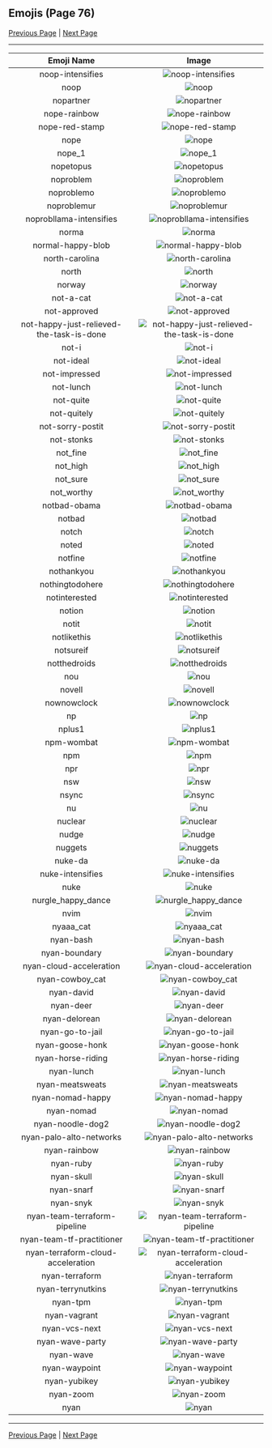 
## Emojis (Page 76)

[Previous Page](/docs/hc/page-n-0075.md)
  | [Next Page](/docs/hc/page-n-0077.md)

<hr />

|Emoji Name|Image|
| :-: | :-: |
|noop-intensifies| ![noop-intensifies](/emojis/hc/noop-intensifies.gif)|
|noop| ![noop](/emojis/hc/noop.png)|
|nopartner| ![nopartner](/emojis/hc/nopartner.png)|
|nope-rainbow| ![nope-rainbow](/emojis/hc/nope-rainbow.png)|
|nope-red-stamp| ![nope-red-stamp](/emojis/hc/nope-red-stamp.png)|
|nope| ![nope](/emojis/hc/nope.png)|
|nope_1| ![nope_1](/emojis/hc/nope_1.gif)|
|nopetopus| ![nopetopus](/emojis/hc/nopetopus.gif)|
|noproblem| ![noproblem](/emojis/hc/noproblem.jpg)|
|noproblemo| ![noproblemo](/emojis/hc/noproblemo.jpg)|
|noproblemur| ![noproblemur](/emojis/hc/noproblemur.png)|
|noprobllama-intensifies| ![noprobllama-intensifies](/emojis/hc/noprobllama-intensifies.gif)|
|norma| ![norma](/emojis/hc/norma.png)|
|normal-happy-blob| ![normal-happy-blob](/emojis/hc/normal-happy-blob.png)|
|north-carolina| ![north-carolina](/emojis/hc/north-carolina.png)|
|north| ![north](/emojis/hc/north.png)|
|norway| ![norway](/emojis/hc/norway.png)|
|not-a-cat| ![not-a-cat](/emojis/hc/not-a-cat.png)|
|not-approved| ![not-approved](/emojis/hc/not-approved.png)|
|not-happy-just-relieved-the-task-is-done| ![not-happy-just-relieved-the-task-is-done](/emojis/hc/not-happy-just-relieved-the-task-is-done.png)|
|not-i| ![not-i](/emojis/hc/not-i.png)|
|not-ideal| ![not-ideal](/emojis/hc/not-ideal.png)|
|not-impressed| ![not-impressed](/emojis/hc/not-impressed.png)|
|not-lunch| ![not-lunch](/emojis/hc/not-lunch.png)|
|not-quite| ![not-quite](/emojis/hc/not-quite.jpg)|
|not-quitely| ![not-quitely](/emojis/hc/not-quitely.jpg)|
|not-sorry-postit| ![not-sorry-postit](/emojis/hc/not-sorry-postit.png)|
|not-stonks| ![not-stonks](/emojis/hc/not-stonks.png)|
|not_fine| ![not_fine](/emojis/hc/not_fine.png)|
|not_high| ![not_high](/emojis/hc/not_high.png)|
|not_sure| ![not_sure](/emojis/hc/not_sure.jpg)|
|not_worthy| ![not_worthy](/emojis/hc/not_worthy.gif)|
|notbad-obama| ![notbad-obama](/emojis/hc/notbad-obama.jpg)|
|notbad| ![notbad](/emojis/hc/notbad.png)|
|notch| ![notch](/emojis/hc/notch.png)|
|noted| ![noted](/emojis/hc/noted.png)|
|notfine| ![notfine](/emojis/hc/notfine.png)|
|nothankyou| ![nothankyou](/emojis/hc/nothankyou.png)|
|nothingtodohere| ![nothingtodohere](/emojis/hc/nothingtodohere.png)|
|notinterested| ![notinterested](/emojis/hc/notinterested.gif)|
|notion| ![notion](/emojis/hc/notion.png)|
|notit| ![notit](/emojis/hc/notit.png)|
|notlikethis| ![notlikethis](/emojis/hc/notlikethis.png)|
|notsureif| ![notsureif](/emojis/hc/notsureif.png)|
|notthedroids| ![notthedroids](/emojis/hc/notthedroids.png)|
|nou| ![nou](/emojis/hc/nou.png)|
|novell| ![novell](/emojis/hc/novell.png)|
|nownowclock| ![nownowclock](/emojis/hc/nownowclock.png)|
|np| ![np](/emojis/hc/np.gif)|
|nplus1| ![nplus1](/emojis/hc/nplus1.png)|
|npm-wombat| ![npm-wombat](/emojis/hc/npm-wombat.png)|
|npm| ![npm](/emojis/hc/npm.png)|
|npr| ![npr](/emojis/hc/npr.png)|
|nsw| ![nsw](/emojis/hc/nsw.png)|
|nsync| ![nsync](/emojis/hc/nsync.jpg)|
|nu| ![nu](/emojis/hc/nu.gif)|
|nuclear| ![nuclear](/emojis/hc/nuclear.gif)|
|nudge| ![nudge](/emojis/hc/nudge.gif)|
|nuggets| ![nuggets](/emojis/hc/nuggets.png)|
|nuke-da| ![nuke-da](/emojis/hc/nuke-da.png)|
|nuke-intensifies| ![nuke-intensifies](/emojis/hc/nuke-intensifies.gif)|
|nuke| ![nuke](/emojis/hc/nuke.png)|
|nurgle_happy_dance| ![nurgle_happy_dance](/emojis/hc/nurgle_happy_dance.gif)|
|nvim| ![nvim](/emojis/hc/nvim.png)|
|nyaaa_cat| ![nyaaa_cat](/emojis/hc/nyaaa_cat.png)|
|nyan-bash| ![nyan-bash](/emojis/hc/nyan-bash.gif)|
|nyan-boundary| ![nyan-boundary](/emojis/hc/nyan-boundary.gif)|
|nyan-cloud-acceleration| ![nyan-cloud-acceleration](/emojis/hc/nyan-cloud-acceleration.gif)|
|nyan-cowboy_cat| ![nyan-cowboy_cat](/emojis/hc/nyan-cowboy_cat.gif)|
|nyan-david| ![nyan-david](/emojis/hc/nyan-david.gif)|
|nyan-deer| ![nyan-deer](/emojis/hc/nyan-deer.gif)|
|nyan-delorean| ![nyan-delorean](/emojis/hc/nyan-delorean.gif)|
|nyan-go-to-jail| ![nyan-go-to-jail](/emojis/hc/nyan-go-to-jail.gif)|
|nyan-goose-honk| ![nyan-goose-honk](/emojis/hc/nyan-goose-honk.gif)|
|nyan-horse-riding| ![nyan-horse-riding](/emojis/hc/nyan-horse-riding.gif)|
|nyan-lunch| ![nyan-lunch](/emojis/hc/nyan-lunch.gif)|
|nyan-meatsweats| ![nyan-meatsweats](/emojis/hc/nyan-meatsweats.gif)|
|nyan-nomad-happy| ![nyan-nomad-happy](/emojis/hc/nyan-nomad-happy.gif)|
|nyan-nomad| ![nyan-nomad](/emojis/hc/nyan-nomad.gif)|
|nyan-noodle-dog2| ![nyan-noodle-dog2](/emojis/hc/nyan-noodle-dog2.gif)|
|nyan-palo-alto-networks| ![nyan-palo-alto-networks](/emojis/hc/nyan-palo-alto-networks.gif)|
|nyan-rainbow| ![nyan-rainbow](/emojis/hc/nyan-rainbow.gif)|
|nyan-ruby| ![nyan-ruby](/emojis/hc/nyan-ruby.gif)|
|nyan-skull| ![nyan-skull](/emojis/hc/nyan-skull.gif)|
|nyan-snarf| ![nyan-snarf](/emojis/hc/nyan-snarf.png)|
|nyan-snyk| ![nyan-snyk](/emojis/hc/nyan-snyk.gif)|
|nyan-team-terraform-pipeline| ![nyan-team-terraform-pipeline](/emojis/hc/nyan-team-terraform-pipeline.gif)|
|nyan-team-tf-practitioner| ![nyan-team-tf-practitioner](/emojis/hc/nyan-team-tf-practitioner.gif)|
|nyan-terraform-cloud-acceleration| ![nyan-terraform-cloud-acceleration](/emojis/hc/nyan-terraform-cloud-acceleration.gif)|
|nyan-terraform| ![nyan-terraform](/emojis/hc/nyan-terraform.gif)|
|nyan-terrynutkins| ![nyan-terrynutkins](/emojis/hc/nyan-terrynutkins.gif)|
|nyan-tpm| ![nyan-tpm](/emojis/hc/nyan-tpm.gif)|
|nyan-vagrant| ![nyan-vagrant](/emojis/hc/nyan-vagrant.gif)|
|nyan-vcs-next| ![nyan-vcs-next](/emojis/hc/nyan-vcs-next.gif)|
|nyan-wave-party| ![nyan-wave-party](/emojis/hc/nyan-wave-party.gif)|
|nyan-wave| ![nyan-wave](/emojis/hc/nyan-wave.gif)|
|nyan-waypoint| ![nyan-waypoint](/emojis/hc/nyan-waypoint.gif)|
|nyan-yubikey| ![nyan-yubikey](/emojis/hc/nyan-yubikey.gif)|
|nyan-zoom| ![nyan-zoom](/emojis/hc/nyan-zoom.gif)|
|nyan| ![nyan](/emojis/hc/nyan.gif)|

<hr/>

[Previous Page](/docs/hc/page-n-0075.md)
  | [Next Page](/docs/hc/page-n-0077.md)